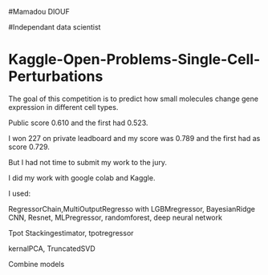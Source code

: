 #Mamadou DIOUF 

#Independant data scientist

# Kaggle-Open-Problems-Single-Cell-Perturbations
The goal of this competition is to predict how small molecules change gene expression in different cell types.

Public score 0.610 and the first had 0.523.

I won 227 on private leadboard and my score was 0.789 and the first had as score 0.729.

But I had not time to submit my work to the jury. 

I did my work with google colab and Kaggle.

I used:

RegressorChain,MultiOutputRegresso with LGBMregressor, BayesianRidge
CNN, Resnet, MLPregressor, randomforest, deep neural network 

Tpot Stackingestimator, tpotregressor

kernalPCA, TruncatedSVD


Combine models

